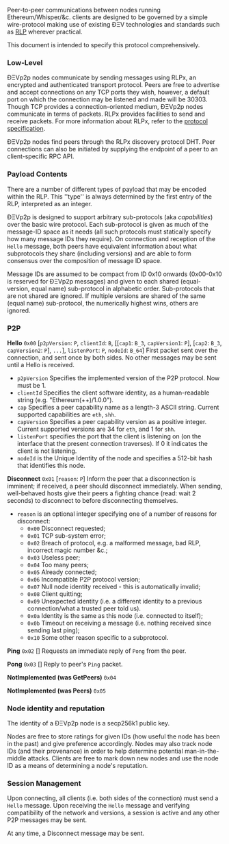 Peer-to-peer communications between nodes running Ethereum/Whisper/&c. clients are designed to be governed by a simple wire-protocol making use of existing ÐΞV technologies and standards such as [RLP](https://github.com/ethereum/wiki/wiki/RLP) wherever practical.

This document is intended to specify this protocol comprehensively.

### Low-Level

ÐΞVp2p nodes communicate by sending messages using RLPx, an encrypted and authenticated transport protocol. Peers are free to advertise and accept connections on any TCP ports they wish, however, a default port on which the connection may be listened and made will be 30303.
Though TCP provides a connection-oriented medium, ÐΞVp2p nodes communicate in terms of packets.
RLPx provides facilities to send and receive packets. For more information about RLPx, refer to the [protocol specification](https://github.com/ethereum/devp2p/rlpx.md). 

ÐΞVp2p nodes find peers through the RLPx discovery protocol DHT. Peer connections can also be initiated by supplying
the endpoint of a peer to an client-specific RPC API.

### Payload Contents

There are a number of different types of payload that may be encoded within the RLP. This ''type'' is always determined by the first entry of the RLP, interpreted as an integer.

ÐΞVp2p is designed to support arbitrary sub-protocols (aka _capabilities_) over the basic wire protocol. Each sub-protocol is given as much of the message-ID space as it needs (all such protocols must statically specify how many message IDs they require). On connection and reception of the `Hello` message, both peers have equivalent information about what subprotocols they share (including versions) and are able to form consensus over the composition of message ID space.

Message IDs are assumed to be compact from ID 0x10 onwards (0x00-0x10 is reserved for ÐΞVp2p messages) and given to each shared (equal-version, equal name) sub-protocol in alphabetic order. Sub-protocols that are not shared are ignored. If multiple versions are shared of the same (equal name) sub-protocol, the numerically highest wins, others are ignored.

### P2P

**Hello**
`0x00` [`p2pVersion`: `P`, `clientId`: `B`, [[`cap1`: `B_3`, `capVersion1`: `P`], [`cap2`: `B_3`, `capVersion2`: `P`], `...`], `listenPort`: `P`, `nodeId`: `B_64`] First packet sent over the connection, and sent once by both sides. No other messages may be sent until a Hello is received.
* `p2pVersion` Specifies the implemented version of the P2P protocol. Now must be 1.
* `clientId` Specifies the client software identity, as a human-readable string (e.g. "Ethereum(++)/1.0.0").
* `cap` Specifies a peer capability name as a length-3 ASCII string. Current supported capabilities are `eth`, `shh`.
* `capVersion` Specifies a peer capability version as a positive integer. Current supported versions are 34 for `eth`, and 1 for `shh`.
* `listenPort` specifies the port that the client is listening on (on the interface that the present connection traverses). If 0 it indicates the client is not listening.
* `nodeId` is the Unique Identity of the node and specifies a 512-bit hash that identifies this node.

**Disconnect**
`0x01` [`reason`: `P`] Inform the peer that a disconnection is imminent; if received, a peer should disconnect immediately. When sending, well-behaved hosts give their peers a fighting chance (read: wait 2 seconds) to disconnect to before disconnecting themselves.
* `reason` is an optional integer specifying one of a number of reasons for disconnect:
  * `0x00` Disconnect requested;
  * `0x01` TCP sub-system error;
  * `0x02` Breach of protocol, e.g. a malformed message, bad RLP, incorrect magic number &c.;
  * `0x03` Useless peer;
  * `0x04` Too many peers;
  * `0x05` Already connected;
  * `0x06` Incompatible P2P protocol version;
  * `0x07` Null node identity received - this is automatically invalid;
  * `0x08` Client quitting;
  * `0x09` Unexpected identity (i.e. a different identity to a previous connection/what a trusted peer told us).
  * `0x0a` Identity is the same as this node (i.e. connected to itself);
  * `0x0b` Timeout on receiving a message (i.e. nothing received since sending last ping);
  * `0x10` Some other reason specific to a subprotocol.

**Ping**
`0x02` [] Requests an immediate reply of `Pong` from the peer.

**Pong**
`0x03` [] Reply to peer's `Ping` packet.

**NotImplemented (was GetPeers)**
`0x04`

**NotImplemented (was Peers)**
`0x05`

### Node identity and reputation

The identity of a ÐΞVp2p node is a secp256k1 public key.

Nodes are free to store ratings for given IDs (how useful the node has been in the past) and give preference accordingly. Nodes may also track node IDs (and their provenance) in order to help determine potential man-in-the-middle attacks.
Clients are free to mark down new nodes and use the node ID as a means of determining a node's reputation.

### Session Management

Upon connecting, all clients (i.e. both sides of the connection) must send a `Hello` message. Upon receiving the `Hello` message and verifying compatibility of the network and versions, a session is active and any other P2P messages may be sent.

At any time, a Disconnect message may be sent.
